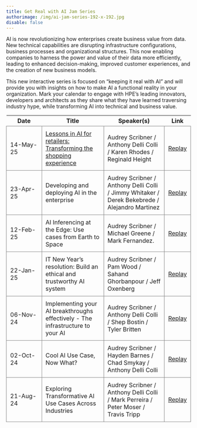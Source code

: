 ```yaml
---
title: Get Real with AI Jam Series
authorimage: /img/ai-jam-series-192-x-192.jpg
disable: false
---
```

AI is now revolutionizing how enterprises create business value from data. New technical capabilities are disrupting infrastructure configurations, business processes and organizational structures. This now enabling companies to harness the power and value of their data more efficiently, leading to enhanced decision-making, improved customer experiences, and the creation of new business models.

This new interactive series is focused on “keeping it real with AI” and will provide you with insights on how to make AI a functional reality in your organization. Mark your calendar to engage with HPE’s leading innovators, developers and architects as they share what they have learned traversing industry hype, while transforming AI into technical and business value.  

<style>
table {
    display: block;
    width: 100%;
    width: max-content;
    max-width: 100%;
    overflow: auto;
     -webkit-box-shadow: none;
    -moz-box-shadow: none;
    box-shadow: none;
}
td {
   -webkit-box-shadow: none;
    -moz-box-shadow: none;
    box-shadow: none;
    border:1px solid grey;
    text-align: left !important;
    padding: 10px !important;
}
thead tr:first-child td {
  -webkit-box-shadow: none;
  -moz-box-shadow: none;
  box-shadow: none;
  border:1px solid grey;
  text-align: center !important;
  padding: 20px !important;
  font-weight: bold !important;
}


</style>

| &nbsp;&nbsp;&nbsp;&nbsp;&nbsp;Date&nbsp;&nbsp;&nbsp;&nbsp;&nbsp; | Title                                                                          | Speaker(s)                                                                                     | Link                                                                                                  |
| ---------------------------------------------------------------- | ------------------------------------------------------------------------------ | ---------------------------------------------------------------------------------------------- | ----------------------------------------------------------------------------------------------------- |
| 14-May-25                                                        | [Lessons in AI for retailers: Transforming the shopping experience](https://hpe-developer-portal.s3.us-east-1.amazonaws.com/%5B%23007%5D+AI+Jam+Show+-+Lessons+in+AI+for+Retailers.pdf)          | Audrey Scribner /  Anthony Delli Colli / Karen Rhodes / Reginald Height              | [Replay](https://www.youtube.com/watch?v=_8gnUunB7bM&list=PLtS6YX0YOX4fWMwKbp9blyI1GLdXlbWjY)          |
| 23-Apr-25                                                        | Developing and deploying AI in the enterprise                                  | Audrey Scribner /  Anthony Delli Colli / Jimmy Whitaker / Derek Bekebrede / Alejandro Martinez | [Replay](https://www.youtube.com/watch?v=Dau7swlAkJY&list=PLtS6YX0YOX4fWMwKbp9blyI1GLdXlbWjY)         |
| 12-Feb-25                                                        | AI Inferencing at the Edge: Use cases from Earth to Space                      | Audrey Scribner / Michael Greene / Mark Fernandez.                                             | [Replay](https://www.youtube.com/watch?v=9QxCAaAKN3c&list=PLtS6YX0YOX4fWMwKbp9blyI1GLdXlbWjY)         |
| 22-Jan-25                                                        | IT New Year’s resolution: Build an ethical and trustworthy AI system           | Audrey Scribner / Pam Wood / Sahand Ghorbanpour / Jeff Oxenberg                                | [Replay](https://www.youtube.com/watch?v=S9SfJIUgIx4&list=PLtS6YX0YOX4fWMwKbp9blyI1GLdXlbWjY)         |
| 06-Nov-24                                                        | Implementing your AI breakthroughs effectively - The infrastructure to your AI | Audrey Scribner / Anthony Delli Colli / Shep Bostin / Tyler Britten                            | [Replay](https://www.youtube.com/watch?v=7pGOYlA5eyI&list=PLtS6YX0YOX4fWMwKbp9blyI1GLdXlbWjY)         |
| 02-Oct-24                                                        | Cool AI Use Case, Now What?                                                    | Audrey Scribner / Hayden Barnes / Chad Smykay / Anthony Delli Colli                            | [Replay](https://www.youtube.com/watch?v=gxpcBISePhE&list=PLtS6YX0YOX4fWMwKbp9blyI1GLdXlbWjY)         |
| 21-Aug-24                                                        | Exploring Transformative AI Use Cases Across Industries                        | Audrey Scribner / Anthony Delli Colli / Mark Perreira / Peter Moser / Travis Tripp             | [Replay](https://www.youtube.com/watch?v=XEJqcdWj790&list=PLtS6YX0YOX4fWMwKbp9blyI1GLdXlbWjY)         |

